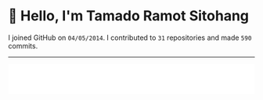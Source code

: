 # :wave: Hello, I'm Tamado Ramot Sitohang

I joined GitHub on `04/05/2014`. I contributed to `31` repositories and made `590` commits.
___

<img src="https://github.com/ramottamado/ramottamado/blob/main/.cache/example-languages-pdf.svg">
